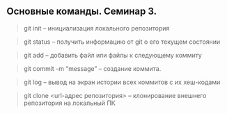 ## Основные команды. Семинар 3.

>git init – инициализация локального репозитория

>git status – получить информацию от git о его текущем состоянии

>git add – добавить файл или файлы к следующему коммиту

>git commit -m “message” – создание коммита.

>git log – вывод на экран истории всех коммитов с их хеш-кодами

>git clone <url-адрес репозитория> – клонирование внешнего репозитория на  локальный ПК
